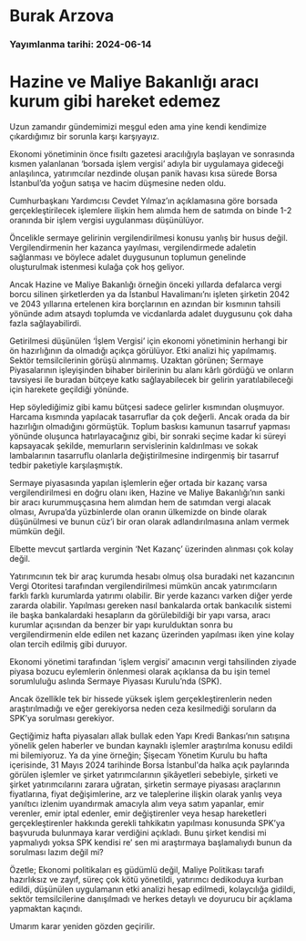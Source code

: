 # Burak Arzova

### Yayımlanma tarihi: 2024-06-14

# Hazine ve Maliye Bakanlığı aracı kurum gibi hareket edemez

Uzun zamandır gündemimizi meşgul eden ama yine kendi kendimize çıkardığımız bir sorunla karşı karşıyayız.

Ekonomi yönetiminin önce fısıltı gazetesi aracılığıyla başlayan ve sonrasında kısmen yalanlanan ‘borsada işlem vergisi’ adıyla bir uygulamaya gideceği anlaşılınca, yatırımcılar nezdinde oluşan panik havası kısa sürede Borsa İstanbul’da yoğun satışa ve hacim düşmesine neden oldu.

Cumhurbaşkanı Yardımcısı Cevdet Yılmaz’ın açıklamasına göre borsada gerçekleştirilecek işlemlere ilişkin hem alımda hem de satımda on binde 1-2 oranında bir işlem vergisi uygulanması düşünülüyor.

Öncelikle sermaye gelirinin vergilendirilmesi konusu yanlış bir husus değil. Vergilendirmenin her kazanca yayılması, vergilendirmede adaletin sağlanması ve böylece adalet duygusunun toplumun genelinde oluşturulmak istenmesi kulağa çok hoş geliyor.

Ancak Hazine ve Maliye Bakanlığı örneğin önceki yıllarda defalarca vergi borcu silinen şirketlerden ya da İstanbul Havalimanı’nı işleten şirketin 2042 ve 2043 yıllarına ertelenen kira borçlarının en azından bir kısmının tahsili yönünde adım atsaydı toplumda ve vicdanlarda adalet duygusunu çok daha fazla sağlayabilirdi.

Getirilmesi düşünülen ‘İşlem Vergisi’ için ekonomi yönetiminin herhangi bir ön hazırlığının da olmadığı açıkça görülüyor. Etki analizi hiç yapılmamış. Sektör temsilcilerinin görüşü alınmamış. Uzaktan görünen; Sermaye Piyasalarının işleyişinden bihaber birilerinin bu alanı kârlı gördüğü ve onların tavsiyesi ile buradan bütçeye katkı sağlayabilecek bir gelirin yaratılabileceği için harekete geçildiği yönünde.

Hep söylediğimiz gibi kamu bütçesi sadece gelirler kısmından oluşmuyor. Harcama kısmında yapılacak tasarruflar da çok değerli. Ancak orada da bir hazırlığın olmadığını görmüştük. Toplum baskısı kamunun tasarruf yapması yönünde oluşunca hatırlayacağınız gibi, bir sonraki seçime kadar ki süreyi kapsayacak şekilde, memurların servislerinin kaldırılması ve sokak lambalarının tasarruflu olanlarla değiştirilmesine indirgenmiş bir tasarruf tedbir paketiyle karşılaşmıştık.

Sermaye piyasasında yapılan işlemlerin eğer ortada bir kazanç varsa vergilendirilmesi en doğru olanı iken, Hazine ve Maliye Bakanlığı’nın sanki bir aracı kurummuşçasına hem alımdan hem de satımdan vergi alacak olması, Avrupa’da yüzbinlerde olan oranın ülkemizde on binde olarak düşünülmesi ve bunun cüz’i bir oran olarak adlandırılmasına anlam vermek mümkün değil.

Elbette mevcut şartlarda verginin ‘Net Kazanç’ üzerinden alınması çok kolay değil.

Yatırımcının tek bir araç kurumda hesabı olmuş olsa buradaki net kazancının Vergi Otoritesi tarafından vergilendirilmesi mümkün ancak yatırımcıların farklı farklı kurumlarda yatırımı olabilir. Bir yerde kazancı varken diğer yerde zararda olabilir. Yapılması gereken nasıl bankalarda ortak bankacılık sistemi ile başka bankalardaki hesapların da görülebildiği bir yapı varsa, aracı kurumlar açısından da benzer bir yapı kurulduktan sonra bu vergilendirmenin elde edilen net kazanç üzerinden yapılması iken yine kolay olan tercih edilmiş gibi duruyor.

Ekonomi yönetimi tarafından ‘işlem vergisi’ amacının vergi tahsilinden ziyade piyasa bozucu eylemlerin önlenmesi olarak açıklansa da bu işin temel sorumluluğu aslında Sermaye Piyasası Kurulu’nda (SPK).

Ancak özellikle tek bir hissede yüksek işlem gerçekleştirenlerin neden araştırılmadığı ve eğer gerekiyorsa neden ceza kesilmediği soruların da SPK’ya sorulması gerekiyor.

Geçtiğimiz hafta piyasaları allak bullak eden Yapı Kredi Bankası’nın satışına yönelik gelen haberler ve bundan kaynaklı işlemler araştırılma konusu edildi mi bilemiyoruz. Ya da yine örneğin; Şişecam Yönetim Kurulu bu hafta içerisinde, 31 Mayıs 2024 tarihinde Borsa İstanbul'da halka açık paylarında görülen işlemler ve şirket yatırımcılarının şikâyetleri sebebiyle, şirketi ve şirket yatırımcılarını zarara uğratan, şirketin sermaye piyasası araçlarının fiyatlarına, fiyat değişimlerine, arz ve taleplerine ilişkin olarak yanlış veya yanıltıcı izlenim uyandırmak amacıyla alım veya satım yapanlar, emir verenler, emir iptal edenler, emir değiştirenler veya hesap hareketleri gerçekleştirenler hakkında gerekli tahkikatın yapılması konusunda SPK’ya başvuruda bulunmaya karar verdiğini açıkladı. Bunu şirket kendisi mi yapmalıydı yoksa SPK kendisi re’ sen mi araştırmaya başlamalıydı bunun da sorulması lazım değil mi?

Özetle; Ekonomi politikaları eş güdümlü değil, Maliye Politikası tarafı hazırlıksız ve zayıf, süreç çok kötü yönetildi, yatırımcı dedikoduya kurban edildi, düşünülen uygulamanın etki analizi hesap edilmedi, kolaycılığa gidildi, sektör temsilcilerine danışılmadı ve herkes detaylı ve doyurucu bir açıklama yapmaktan kaçındı.

Umarım karar yeniden gözden geçirilir.





